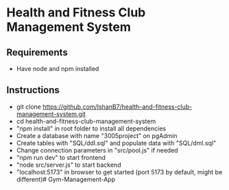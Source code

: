 # Health and Fitness Club Management System

## Requirements
- Have node and npm installed

## Instructions
- git clone https://github.com/IshanB7/health-and-fitness-club-management-system.git
- cd health-and-fitness-club-management-system
- "npm install" in root folder to install all dependencies
- Create a database with name "3005project" on pgAdmin
- Create tables with "SQL/ddl.sql" and populate data with "SQL/dml.sql"
- Change connection parameters in "src/pool.js" if needed
- "npm run dev" to start frontend
- "node src/server.js" to start backend
- "localhost:5173" in browser to get started (port 5173 by default, might be different)# Gym-Management-App

